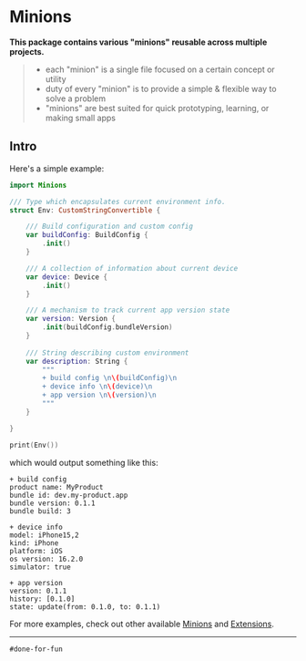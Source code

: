 # Minions

**This package contains various "minions" reusable across multiple projects.**

> - each "minion" is a single file focused on a certain concept or utility
> - duty of every "minion" is to provide a simple & flexible way to solve a problem
> - "minions" are best suited for quick prototyping, learning, or making small apps

## Intro

Here's a simple example:

```swift
import Minions

/// Type which encapsulates current environment info.
struct Env: CustomStringConvertible {

    /// Build configuration and custom config
    var buildConfig: BuildConfig {
        .init()
    }

    /// A collection of information about current device
    var device: Device {
        .init()
    }

    /// A mechanism to track current app version state
    var version: Version {
        .init(buildConfig.bundleVersion)
    }
    
    /// String describing custom environment
    var description: String {
        """
        + build config \n\(buildConfig)\n
        + device info \n\(device)\n
        + app version \n\(version)\n
        """
    }

}

print(Env())
```

which would output something like this:

```
+ build config
product name: MyProduct
bundle id: dev.my-product.app
bundle version: 0.1.1
bundle build: 3

+ device info
model: iPhone15,2
kind: iPhone
platform: iOS
os version: 16.2.0
simulator: true

+ app version
version: 0.1.1
history: [0.1.0]
state: update(from: 0.1.0, to: 0.1.1)
```

For more examples, check out other available [Minions](Sources/Minions) and [Extensions](Sources/Minions/Extensions).

---

`#done-for-fun`
